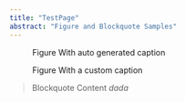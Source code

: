```yaml
---
title: "TestPage"
abstract: "Figure and Blockquote Samples"
---
```


<figure>
Figure With auto generated caption
</figure>


<figure caption="Custom caption %index%">
Figure With a custom caption
</figure>

<blockquote>
Blockquote Content
<cite>
dada
</cite>
</blockquote>
